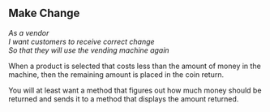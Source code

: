 Make Change
-----------

_As a vendor_  
_I want customers to receive correct change_  
_So that they will use the vending machine again_

When a product is selected that costs less than the amount of money in the machine, then the remaining amount is placed
in the coin return.

You will at least want a method that figures out how much money should be returned and sends it to a method that displays the amount returned.
